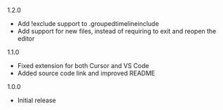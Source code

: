 1.2.0
- Add !exclude support to .groupedtimelineinclude
- Add support for new files, instead of requiring to exit and reopen the editor

1.1.0
- Fixed extension for both Cursor and VS Code
- Added source code link and improved README

1.0.0
- Initial release
